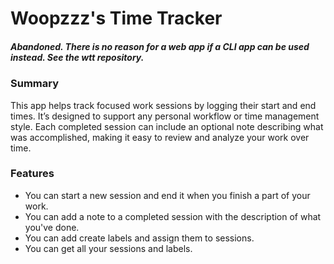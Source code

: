 # Woopzzz's Time Tracker

##### Abandoned. There is no reason for a web app if a CLI app can be used instead. See the **wtt** repository.

### Summary

This app helps track focused work sessions by logging their start and end times. It’s designed to support any personal workflow or time management style. Each completed session can include an optional note describing what was accomplished, making it easy to review and analyze your work over time.

### Features

- You can start a new session and end it when you finish a part of your work.
- You can add a note to a completed session with the description of what you've done.
- You can add create labels and assign them to sessions.
- You can get all your sessions and labels.
